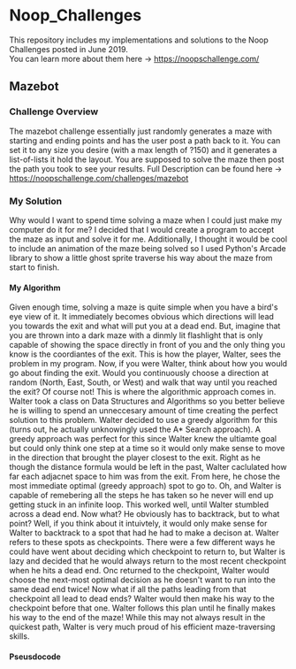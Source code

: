 # Noop_Challenges
This repository includes my implementations and solutions to the Noop Challenges posted in June 2019.  
You can learn more about them here -> https://noopschallenge.com/

## Mazebot

### Challenge Overview
The mazebot challenge essentially just randomly generates a maze with starting and ending points and has the user post a path back to it. 
You can set it to any  size you desire (with a max length of ?150) and it generates a list-of-lists it hold the layout.  You are supposed to
solve the maze then post the path you took to see your results.
Full Description can be found here -> https://noopschallenge.com/challenges/mazebot


### My Solution
Why would I want to spend time solving a maze when I could just make my computer do it for me?  I decided that I would create a program to
accept the maze as input and solve it for me.  Additionally, I thought it would be cool to include an animation of the maze being solved
so I used Python's Arcade library to show a little ghost sprite traverse his way about the maze from start to finish.

#### My Algorithm
Given enough time, solving a maze is quite simple when you have a bird's eye view of it.  It immediately becomes obvious which directions will lead you towards the exit and what will put you at a dead end.  But, imagine that you are thrown into a dark maze with a dinmly lit flashlight that is only capable of showing the space directly in front of you and the only thing you know is the coordiantes of the exit.  This is how the player, Walter, sees the problem in my program. Now, if you were Walter, think about how you would go about finding the exit. Would you continuously choose a direction at random (North, East, South, or West) and walk that way until you reached the exit? Of course not! This is where the algorithmic approach comes in.  Walter took a class on Data Structures and Algorithms so you better believe he is willing to spend an unneccesary amount of time creating the perfect solution to this problem.  Walter decided to use a greedy algorithm for this (turns out, he actually unknowingly used the A* Search approach).  A greedy approach was perfect for this since Walter knew the ultiamte goal but could only think one step at a time so it would only make sense to move in the direction that brought the player closest to the exit.  Right as he though the distance formula would be left in the past, Walter caclulated how far each adjacnet space to him was from the exit.  From here, he chose the most immediate optimal (greedy approach) spot to go to.  Oh, and Walter is capable of remebering all the steps he has taken so he never will end up getting stuck in an infinite loop.  This worked well, until Walter stumbled across a dead end.  Now what?  He obviously has to backtrack, but to what point? Well, if you think about it intuivtely, it would only make sense for Walter to backtrack to a spot that had he had to make a decison at. Walter refers to these spots as checkpoints.  There were a few different ways he could have went about deciding which checkpoint to return to, but Walter is lazy and decided that he would always return to the most recent checkpoint when he hits a dead end. Onc returned to the checkpoint, Walter would choose the next-most optimal decision as he doesn't want to run into the same dead end twice! Now what if all the paths leading from that checkpoint all lead to dead ends?  Walter would then make his way to the checkpoint before that one.  Walter follows this plan until he finally makes his way to the end of the maze! While this may not always result in the quickest path, Walter is very much proud of his efficient maze-traversing skills.

#### Pseusdocode

